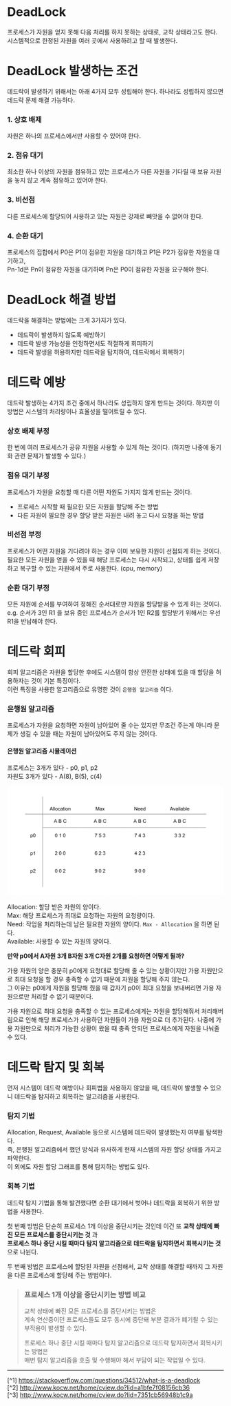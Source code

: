 # DeadLock
프로세스가 자원을 얻지 못해 다음 처리를 하지 못하는 상태로, 교착 상태라고도 한다.<br>
시스템적으로 한정된 자원을 여러 곳에서 사용하려고 할 때 발생한다.

# DeadLock 발생하는 조건
데드락이 발생하기 위해서는 아래 4가지 모두 성립해야 한다. 하나라도 성립하지 않으면 데드락 문제 해결 가능하다.

### 1. 상호 배제
자원은 하나의 프로세스에서만 사용할 수 있어야 한다.

### 2. 점유 대기
최소한 하나 이상의 자원을 점유하고 있는 프로세스가 다른 자원을 기다릴 때 보유 자원을 놓지 않고 계속 점유하고 있어야 한다.

### 3. 비선점
다른 프로세스에 할당되어 사용하고 있는 자원은 강제로 빼앗을 수 없어야 한다.

### 4. 순환 대기
프로세스의 집합에서 P0은 P1이 점유한 자원을 대기하고 P1은 P2가 점유한 자원을 대기하고,<br>
Pn-1d은 Pn이 점유한 자원을 대기하며 Pn은 P0이 점유한 자원을 요구해야 한다.

# DeadLock 해결 방법
데드락을 해결하는 방법에는 크게 3가지가 있다.

- 데드락이 발생하지 않도록 예방하기
- 데드락 발생 가능성을 인정하면서도 적절하게 회피하기
- 데드락 발생을 허용하지만 데드락을 탐지하여, 데드락에서 회복하기

# 데드락 예방
데드락 발생하는 4가지 조건 중에서 하나라도 성립하지 않게 만드는 것이다. 하지만 이 방법은 시스템의 처리량이나 효율성을 떨어트릴 수 있다.

### 상호 배제 부정
한 번에 여러 프로세스가 공유 자원을 사용할 수 있게 하는 것이다. (하지만 나중에 동기화 관련 문제가 발생할 수 있다.)

### 점유 대기 부정
프로세스가 자원을 요청할 때 다른 어떤 자원도 가지지 않게 만드는 것이다.
- 프로세스 시작할 때 필요한 모든 자원을 할당해 주는 방법
- 다른 자원이 필요한 경우 할당 받은 자원은 내려 놓고 다시 요청을 하는 방법

### 비선점 부정
프로세스가 어떤 자원을 기다려야 하는 경우 이미 보유한 자원이 선점되게 하는 것이다.<br>
필요한 모든 자원을 얻을 수 있을 때 해당 프로세스는 다시 시작되고, 상태를 쉽게 저장하고 복구할 수 있는 자원에서 주로 사용한다. (cpu, memory)

### 순환 대기 부정
모든 자원에 순서를 부여하여 정해진 순서대로만 자원을 할당받을 수 있게 하는 것이다.<br>
e.g. 순서가 3인 R1 을 보유 중인 프로세스가 순서가 1인 R2를 할당받기 위해서는 우선 R1을 반납해야 한다.

# 데드락 회피
회피 알고리즘은 자원을 할당한 후에도 시스템이 항상 안전한 상태에 있을 때 할당을 허용하자는 것이 기본 특징이다.<br>
이런 특징을 사용한 알고리즘으로 유명한 것이 `은행원 알고리즘` 이다.

### 은행원 알고리즘
프로세스가 자원을 요청하면 자원이 남아있어 줄 수는 있지만 무조건 주는게 아니라 문제가 생길 수 있을 때는 자원이 남아있어도 주지 않는 것이다.

#### 은행원 알고리즘 시뮬레이션 
프로세스는 3개가 있다 - p0, p1, p2<br>
자원도 3개가 있다 -  A(8), B(5), c(4)

![](./Image/bank_algorithm.png)

Allocation: 할당 받은 자원의 양이다.<br>
Max:  해당 프로세스가 최대로 요청하는 자원의 요청량이다.<br>
Need: 작업을 처리하는데 남은 필요한 자원의 양이다. `Max - Allocation` 을 하면 된다.<br>
Available: 사용할 수 있는 자원의 양이다.

**만약 p0에서 A자원 3개 B자원 3개 C자원 2개를 요청하면 어떻게 될까?**

가용 자원의 양은 충분히 p0에게 요청대로 할당해 줄 수 있는 상황이지만 가용 자원만으로 최대 요청을 할 경우 충족할 수 없기 때문에 자원을 할당해 주지 않는다.<br> 
그 이유는 p0에게 자원을 할당해 줬을 때 갑자기 p0이 최대 요청을 보내버리면 가용 자원으로만 처리할 수 없기 때문이다.<br>

가용 자원으로 최대 요청을 충족할 수 있는 프로세스에게는 자원을 할당해줘서 처리해버림으로 인해 해당 프로세스가 사용하던 자원들이 가용 자원으로 더 추가된다.
나중에 가용 자원만으로 처리가 가능한 상황이 왔을 때 충족 안되던 프로세스에게 자원을 나눠줄 수 있다.

# 데드락 탐지 및 회복
먼저 시스템이 데드락 예방이나 회피법을 사용하지 않았을 때, 데드락이 발생할 수 있으니 데드락을 탐지하고 회복하는 알고리즘을 사용한다.

### 탐지 기법
Allocation, Request, Available 등으로 시스템에 데드락이 발생했는지 여부를 탐색한다.<br>
즉, 은행원 알고리즘에서 했던 방식과 유사하게 현재 시스템의 자원 할당 상태를 가지고 파악한다.<br>
이 외에도 자원 할당 그래프를 통해 탐지하는 방법도 있다.

### 회복 기법
데드락 탐지 기법을 통해 발견했다면 순환 대기에서 벗어나 데드락을 회복하기 위한 방법을 사용한다.

첫 번째 방법은 단순히 프로세스 1개 이상을 중단시키는 것인데 이건 또 **교착 상태에 빠진 모든 프로세스를 중단시키는 것** 과<br>
**프로세스 하나 중단 시킬 때마다 탐지 알고리즘으로 데드락을 탐지하면서 회복시키는 것** 으로 나뉜다.

두 번째 방법은 프로세스에 할당된 자원을 선점해서, 교착 상태를 해결할 때까지 그 자원을 다른 프로세스에 할당해 주는 방법이다.<br>

> ### 프로세스 1개 이상을 중단시키는 방법 비교
> 교착 상태에 빠진 모든 프로세스를 중단시키는 방법은<br>
> 계속 연산중이던 프로세스들도 모두 동시에 중단돼 부분 결과가 폐기될 수 있는 부작용이 발생할 수 있다.
> <br>
>
> 프로세스 하나 중단 시킬 때마다 탐지 알고리즘으로 데드락 탐지하면서 회복시키는 방법은<br>
> 매번 탐지 알고리즘을 호출 및 수행해야 해서 부담이 되는 작업일 수 있다.

---

[^1] https://stackoverflow.com/questions/34512/what-is-a-deadlock<br>
[^2] http://www.kocw.net/home/cview.do?lid=a1bfe7f08156cb36<br>
[^3] http://www.kocw.net/home/cview.do?lid=7351cb56948b1c9a
